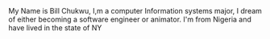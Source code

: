 <!DOCTYPE html>
<html>
     <head>
          <title>Bill Chukwu</title>
     </head>
     <body>
          My Name is Bill Chukwu, I,m a computer Information systems major, I dream of either becoming a software engineer or animator. I'm from Nigeria and have lived in the state of NY 
     </body>
</html>
